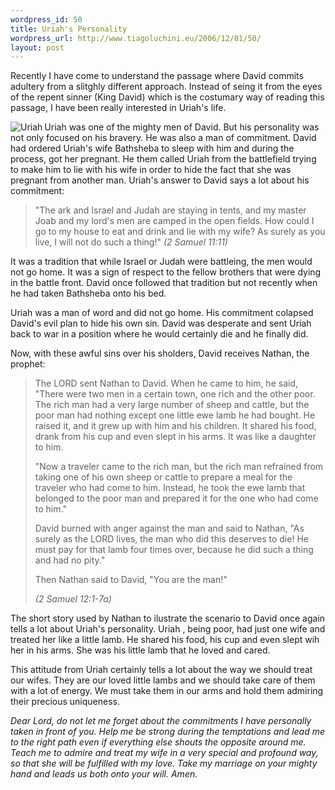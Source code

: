 ```yaml
--- 
wordpress_id: 50
title: Uriah's Personality
wordpress_url: http://www.tiagoluchini.eu/2006/12/01/50/
layout: post
---
```

Recently I have come to understand the passage where David commits adultery from a slitghly different approach. Instead of seing it from the eyes of the repent sinner (King David) which is the costumary way of reading this passage, I have been really interested in Uriah's life.

<img align="left" title="Uriah" id="image53" alt="Uriah" src="http://www.tiagoluchini.eu/wp-content/uploads/2006/12/uriah-small-small.jpg" />Uriah was one of the mighty men of David. But his personality was not only focused on his bravery. He was also a man of commitment. David had ordered Uriah's wife Bathsheba to sleep with him and during the process, got her pregnant. He them called Uriah from the battlefield trying to make him to lie with his wife in order to hide the fact that she was pregnant from another man. Uriah's answer to David says a lot about his commitment:
<blockquote>"The ark and Israel and Judah are staying in tents, and my master Joab and my lord's men are camped in the open fields. How could I go to my house to eat and drink and lie with my wife? As surely as you live, I will not do such a thing!"
<em>(2 Samuel 11:11)</em></blockquote>
It was a tradition that while Israel or Judah were battleing, the men would not go home. It was a sign of respect to the fellow brothers that were dying in the battle front. David once followed that tradition but not recently when he had taken Bathsheba onto his bed.

Uriah was a man of word and did not go home. His commitment colapsed David's evil plan to hide his own sin. David was desperate and sent Uriah back to war in a position where he would certainly die and he finally did.

Now, with these awful sins over his sholders, David receives Nathan, the prophet:
<blockquote>The LORD sent Nathan to David. When he came to him, he said, "There were two men in a certain town, one rich and the other poor. <span class="sup" id="en-NIV-8289" />The rich man had a very large number of sheep and cattle, <span class="sup" id="en-NIV-8290" />but the poor man had nothing except one little ewe lamb he had bought. He raised it, and it grew up with him and his children. It shared his food, drank from his cup and even slept in his arms. It was like a daughter to him.

<span class="sup" id="en-NIV-8291" />"Now a traveler came to the rich man, but the rich man refrained from taking one of his own sheep or cattle to prepare a meal for the traveler who had come to him. Instead, he took the ewe lamb that belonged to the poor man and prepared it for the one who had come to him."

<span class="sup" id="en-NIV-8292" />David burned with anger against the man and said to Nathan, "As surely as the LORD lives, the man who did this deserves to die! <span class="sup" id="en-NIV-8293" />He must pay for that lamb four times over, because he did such a thing and had no pity."

<span class="sup" id="en-NIV-8294" />Then Nathan said to David, "You are the man!"

<em>(2 Samuel 12:1-7a)</em></blockquote>
The short story used by Nathan to ilustrate the scenario to David once again tells a lot about Uriah's personality. Uriah , being poor, had just one wife and treated her like a little lamb. He shared his food, his cup and even slept wih her in his arms. She was his little lamb that he loved and cared.

This attitude from Uriah certainly tells a lot about the way we should treat our wifes. They are our loved little lambs and we should take care of them with a lot of energy. We must take them in our arms and hold them admiring their precious uniqueness.

<em>Dear Lord, do not let me forget about the commitments I have personally taken in front of you. Help me be strong during the temptations and lead me to the right path even if everything else shouts the opposite around me. Teach me to admire and treat my wife in a very special and profound way, so that she will be fulfilled with my love. Take my marriage on your mighty hand and leads us both onto your will. Amen.</em>
